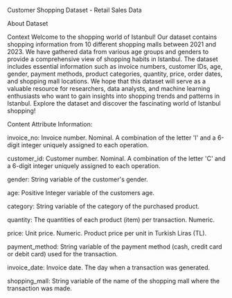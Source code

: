 Customer Shopping Dataset - Retail Sales Data

About Dataset

Context
Welcome to the shopping world of Istanbul! Our dataset contains shopping information from 10 different shopping malls between 2021 and 2023. 
We have gathered data from various age groups and genders to provide a comprehensive view of shopping habits in Istanbul. The dataset includes essential information such as invoice numbers, customer IDs, age, gender, payment methods, product categories, quantity, price, order dates, and shopping mall locations. We hope that this dataset will serve as a valuable resource for researchers, data analysts, and machine learning enthusiasts who want to gain insights into shopping trends and patterns in Istanbul. Explore the dataset and discover the fascinating world of Istanbul shopping!

Content
Attribute Information:

invoice_no: Invoice number. Nominal. A combination of the letter 'I' and a 6-digit integer uniquely assigned to each operation.

customer_id: Customer number. Nominal. A combination of the letter 'C' and a 6-digit integer uniquely assigned to each operation.

gender: String variable of the customer's gender.

age: Positive Integer variable of the customers age.

category: String variable of the category of the purchased product.

quantity: The quantities of each product (item) per transaction. Numeric.

price: Unit price. Numeric. Product price per unit in Turkish Liras (TL).

payment_method: String variable of the payment method (cash, credit card or debit card) used for the transaction.

invoice_date: Invoice date. The day when a transaction was generated.

shopping_mall: String variable of the name of the shopping mall where the transaction was made.

